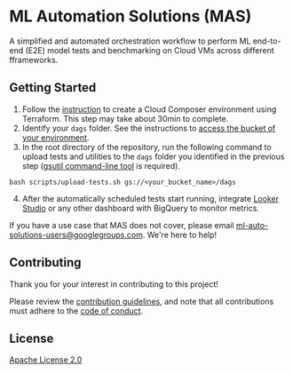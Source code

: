 # ML Automation Solutions (MAS)

A simplified and automated orchestration workflow to perform ML end-to-end (E2E) model tests and benchmarking on Cloud VMs across different fframeworks.

## Getting Started

1. Follow the [instruction](deployment/README.md) to create a Cloud Composer environment using Terraform. This step may take about 30min to complete.
2. Identify your `dags` folder. See the instructions to [access the bucket of your environment](https://cloud.google.com/composer/docs/composer-2/manage-dags#console).
3. In the root directory of the repository, run the following command to upload tests and utilities to the `dags` folder you identified in the previous step ([gsutil command-line tool](https://cloud.google.com/storage/docs/gsutil_install) is required).
```
bash scripts/upload-tests.sh gs://<your_bucket_name>/dags
```
4. After the automatically scheduled tests start running, integrate [Looker Studio](https://cloud.google.com/bigquery/docs/bi-engine-looker-studio) or any other dashboard with BigQuery to monitor metrics.

If you have a use case that MAS does not cover, please email ml-auto-solutions-users@googlegroups.com. We're here to help!

## Contributing

Thank you for your interest in contributing to this project!

Please review the [contribution guidelines](docs/contributing.md), and note that all contributions must adhere to the [code of conduct](docs/code-of-conduct.md).

## License

[Apache License 2.0](LICENSE)
